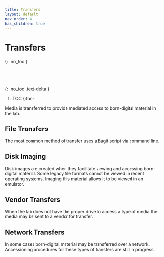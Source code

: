 ```yaml
---
title: Transfers
layout: default
nav_order: 4
has_children: true
---
```


# Transfers
{: .no_toc }

##  &nbsp;
{: .no_toc .text-delta }

1. TOC
{:toc}

Media is transferred to provide mediated access to born-digital material in the lab. 

## File Transfers
The most common method of transfer uses a Bagit script via command line.  

## Disk Imaging
Disk images are created when they facilitate viewing and accessing born-digital material.  Some legacy file formats cannot be viewed in recent operating systems. Imaging this material allows it to be viewed in an emulator.  

## Vendor Transfers
When the lab does not have the proper drive to access a type of media the media may be sent to a vendor for transfer.  

## Network Transfers  
In some cases born-digital material may be transferred over a network. Accessioning procedures for these types of transfers are still in progress.  